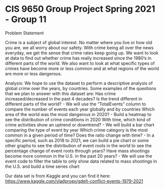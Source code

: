 # CIS 9650 Group Project Spring 2021 - Group 11

Problem Statement

Crime is a subject of global interest. No matter where you live or how old you are, we all worry about our safety. With crime being all over the news everyday, we get the sense that crime rates keep going up. We want to look at data to find out whether crime has really increased since the 1980’s in different parts of the world. We also want to look at what specific types of crimes have become more or less common and at what regions of the world are more or less dangerous.


Analysis:
We hope to use the dataset to perform a descriptive analysis of global crime over the years, by countries.
Some examples of the questions that we plan to answer with this dataset are:
Has crime increased/decreased in the past 4 decades? Is the trend different in different parts of the world? - We will use the “TotalEvents” column to compare the number of events each year globally and by countries
Which area of the world was the most dangerous in 2020? - Build a heatmap to see the distribution of crime conditions in 2020
With time, which kind of crime activities show an uptrend or downtrend? - We will build a bar chart comparing the type of event by year
Which crime category is the most common in a given period of time? Does the ratio change with time? - In a specific period, such as 2018 to 2021, we can build a pie chart or some other graphs to see the distribution of event roots in the world to see the percentage change of event roots through years?
Have mass shootings become more common in the U.S. in the past 20 years? - We will use the event code to filter the table to only show data related to mass shootings in the U.S. and build a time series chart


Our data set is from Kaggle and you can find it here:
https://www.kaggle.com/vladproex/gdelt-conflict-events-1979-2021

